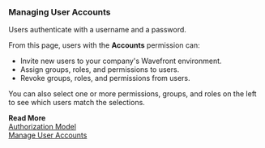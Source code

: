 ### Managing User Accounts
Users authenticate with a username and a password.

From this page, users with the **Accounts** permission can:
* Invite new users to your company's Wavefront environment.
* Assign groups, roles, and permissions to users.
* Revoke groups, roles, and permissions from users.

You can also select one or more permissions, groups, and roles on the left to see which users match the selections.

**Read More**<br/>
[Authorization Model](https://docs.wavefront.com/authorization.html)<br/>
[Manage User Accounts](https://docs.wavefront.com/user-accounts.html)
